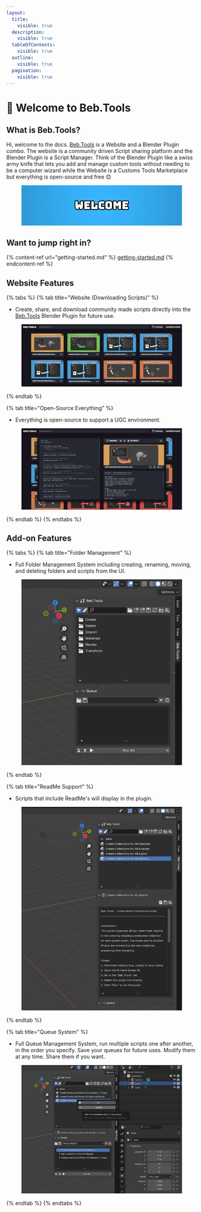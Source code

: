 ```yaml
---
layout:
  title:
    visible: true
  description:
    visible: true
  tableOfContents:
    visible: true
  outline:
    visible: true
  pagination:
    visible: true
---
```


# 👋 Welcome to Beb.Tools

## What is Beb.Tools?

Hi, welcome to the docs. [Beb.Tools](https://beb.tools) is a Website and a Blender Plugin combo. The website is a community driven Script sharing platform and the Blender Plugin is a Script Manager. Think of the Blender Plugin like a swiss army knife that lets you add and manage custom tools without needing to be a computer wizard while the Website is a Customs Tools Marketplace but everything is open-source and free 😊

<figure><img src=".gitbook/assets/welcome.jpg" alt=""><figcaption></figcaption></figure>

## Want to jump right in?

{% content-ref url="getting-started.md" %}
[getting-started.md](getting-started.md)
{% endcontent-ref %}

## Website Features

{% tabs %}
{% tab title="Website (Downloading Scripts)" %}
* Create, share, and download community made scripts directly into the [Beb.Tools](https://beb.tools) Blender Plugin for future use.

<figure><img src=".gitbook/assets/website.JPG" alt=""><figcaption></figcaption></figure>
{% endtab %}

{% tab title="Open-Source Everything" %}
* Everything is open-source to support a UGC environment.

<figure><img src=".gitbook/assets/website_pop_up.JPG" alt=""><figcaption></figcaption></figure>
{% endtab %}
{% endtabs %}

## Add-on Features

{% tabs %}
{% tab title="Folder Management" %}
* Full Folder Management System including creating, renaming, moving, and deleting folders and scripts from the UI.

<figure><img src=".gitbook/assets/beb_tools_plugin.jpg" alt=""><figcaption></figcaption></figure>
{% endtab %}

{% tab title="ReadMe Support" %}
* Scripts that include ReadMe's will display in the plugin.

<figure><img src=".gitbook/assets/beb_tools_plugin_readme.jpg" alt=""><figcaption></figcaption></figure>
{% endtab %}

{% tab title="Queue System" %}
* Full Queue Management System, run multiple scripts one after another, in the order you specify. Save your queues for future uses. Modify them at any time. Share them if you want.

<figure><img src=".gitbook/assets/beb_tools_plugin_queue.jpg" alt=""><figcaption></figcaption></figure>
{% endtab %}
{% endtabs %}
